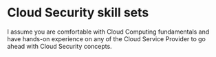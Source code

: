 # Cloud Security skill sets 

I assume you are comfortable with Cloud Computing fundamentals and have hands-on experience on any of the Cloud Service Provider to go ahead with Cloud Security concepts.

